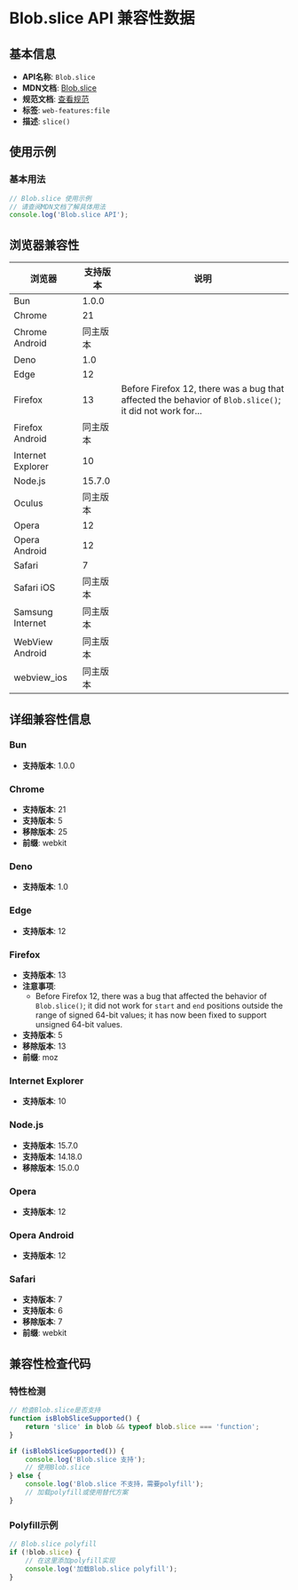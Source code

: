 # Blob.slice API 兼容性数据

## 基本信息

- **API名称**: `Blob.slice`
- **MDN文档**: [Blob.slice](https://developer.mozilla.org/docs/Web/API/Blob/slice)
- **规范文档**: [查看规范](https://w3c.github.io/FileAPI/#dfn-slice)
- **标签**: `web-features:file`
- **描述**: `slice()`

## 使用示例

### 基本用法

```javascript
// Blob.slice 使用示例
// 请查阅MDN文档了解具体用法
console.log('Blob.slice API');
```

## 浏览器兼容性

| 浏览器 | 支持版本 | 说明 |
|--------|----------|------|
| Bun | 1.0.0 |  |
| Chrome | 21 |  |
| Chrome Android | 同主版本 |  |
| Deno | 1.0 |  |
| Edge | 12 |  |
| Firefox | 13 | Before Firefox 12, there was a bug that affected the behavior of `Blob.slice()`; it did not work for... |
| Firefox Android | 同主版本 |  |
| Internet Explorer | 10 |  |
| Node.js | 15.7.0 |  |
| Oculus | 同主版本 |  |
| Opera | 12 |  |
| Opera Android | 12 |  |
| Safari | 7 |  |
| Safari iOS | 同主版本 |  |
| Samsung Internet | 同主版本 |  |
| WebView Android | 同主版本 |  |
| webview_ios | 同主版本 |  |

## 详细兼容性信息

### Bun

- **支持版本**: 1.0.0

### Chrome

- **支持版本**: 21
- **支持版本**: 5
- **移除版本**: 25
- **前缀**: webkit

### Deno

- **支持版本**: 1.0

### Edge

- **支持版本**: 12

### Firefox

- **支持版本**: 13
- **注意事项**:
  - Before Firefox 12, there was a bug that affected the behavior of `Blob.slice()`; it did not work for `start` and `end` positions outside the range of signed 64-bit values; it has now been fixed to support unsigned 64-bit values.
- **支持版本**: 5
- **移除版本**: 13
- **前缀**: moz

### Internet Explorer

- **支持版本**: 10

### Node.js

- **支持版本**: 15.7.0
- **支持版本**: 14.18.0
- **移除版本**: 15.0.0

### Opera

- **支持版本**: 12

### Opera Android

- **支持版本**: 12

### Safari

- **支持版本**: 7
- **支持版本**: 6
- **移除版本**: 7
- **前缀**: webkit

## 兼容性检查代码

### 特性检测

```javascript
// 检查Blob.slice是否支持
function isBlobSliceSupported() {
    return 'slice' in blob && typeof blob.slice === 'function';
}

if (isBlobSliceSupported()) {
    console.log('Blob.slice 支持');
    // 使用Blob.slice
} else {
    console.log('Blob.slice 不支持，需要polyfill');
    // 加载polyfill或使用替代方案
}
```

### Polyfill示例

```javascript
// Blob.slice polyfill
if (!blob.slice) {
    // 在这里添加polyfill实现
    console.log('加载Blob.slice polyfill');
}
```

